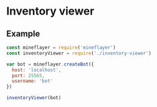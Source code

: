 # Inventory viewer
## Example
```js
const mineflayer = require('mineflayer')
const inventoryViewer = require('./inventory-viewer')

var bot = mineflayer.createBot({
  host: 'localhost',
  port: 25565,
  username: 'bot'
})

inventoryViewer(bot)
```
